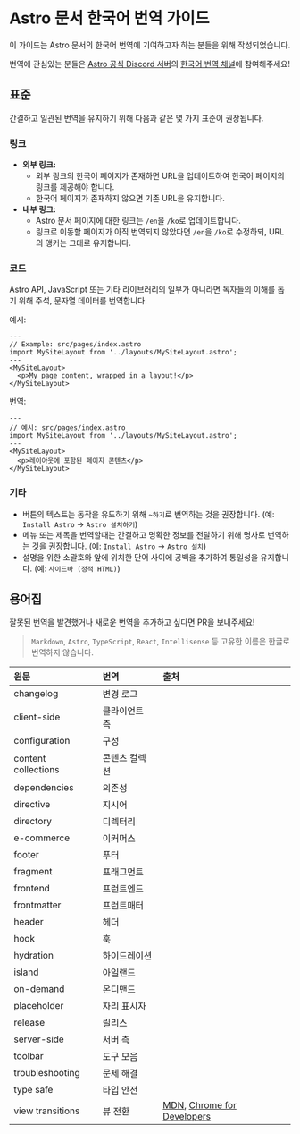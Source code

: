 # Astro 문서 한국어 번역 가이드

이 가이드는 Astro 문서의 한국어 번역에 기여하고자 하는 분들을 위해 작성되었습니다.

번역에 관심있는 분들은 [Astro 공식 Discord 서버](https://astro.build/chat)의 [한국어 번역 채널](https://discord.com/channels/830184174198718474/1073677243290767512)에 참여해주세요!

## 표준

간결하고 일관된 번역을 유지하기 위해 다음과 같은 몇 가지 표준이 권장됩니다.

### 링크

- **외부 링크:** 
  - 외부 링크의 한국어 페이지가 존재하면 URL을 업데이트하여 한국어 페이지의 링크를 제공해야 합니다.
  - 한국어 페이지가 존재하지 않으면 기존 URL을 유지합니다.
- **내부 링크:**
  - Astro 문서 페이지에 대한 링크는 `/en`을 `/ko`로 업데이트합니다.
  - 링크로 이동할 페이지가 아직 번역되지 않았다면 `/en`을 `/ko`로 수정하되, URL의 앵커는 그대로 유지합니다.

### 코드

Astro API, JavaScript 또는 기타 라이브러리의 일부가 아니라면 독자들의 이해를 돕기 위해 주석, 문자열 데이터를 번역합니다.

예시:

```astro
---
// Example: src/pages/index.astro
import MySiteLayout from '../layouts/MySiteLayout.astro';
---
<MySiteLayout>
  <p>My page content, wrapped in a layout!</p>
</MySiteLayout>
```

번역:

```astro
---
// 예시: src/pages/index.astro
import MySiteLayout from '../layouts/MySiteLayout.astro';
---
<MySiteLayout>
  <p>레이아웃에 포함된 페이지 콘텐츠</p>
</MySiteLayout>
```

### 기타

- 버튼의 텍스트는 동작을 유도하기 위해 `~하기`로 번역하는 것을 권장합니다. (예: `Install Astro` &rarr; `Astro 설치하기`)
- 메뉴 또는 제목을 번역할때는 간결하고 명확한 정보를 전달하기 위해 명사로 번역하는 것을 권장합니다. (예: `Install Astro` &rarr; `Astro 설치`)
- 설명을 위한 소괄호와 앞에 위치한 단어 사이에 공백을 추가하여 통일성을 유지합니다. (예: `사이드바 (정적 HTML)`)

## 용어집

잘못된 번역을 발견했거나 새로운 번역을 추가하고 싶다면 PR을 보내주세요!

> `Markdown`, `Astro`, `TypeScript`, `React`, `Intellisense` 등 고유한 이름은 한글로 번역하지 않습니다.

| 원문                | 번역          | 출처                                                         | 
| :------------------ | :------------ | :----------------------------------------------------------- | 
| changelog           | 변경 로그     |                                                              |
| client-side         | 클라이언트 측 |                                                              |      
| configuration       | 구성          |  |      
| content collections | 콘텐츠 컬렉션 |                                                 |      
| dependencies        | 의존성        |                                                              |      
| directive           | 지시어        |                                                              |  
| directory           | 디렉터리      |  |      
| e-commerce           | 이커머스      |  |      |
| footer              | 푸터        |                                                     |      
| fragment            | 프래그먼트    |                                                              |      
| frontend            | 프런트엔드    |                                                              |      
| frontmatter         | 프런트매터    |                                                              |      
| header              | 헤더        |                                                     |      
| hook              | 훅        |                                                     |      
| hydration              | 하이드레이션        |                                                     |      
| island              | 아일랜드      |                                                 |     
| on-demand              | 온디맨드      |                                                 |      
| placeholder          | 자리 표시자      |                                                 |      
| release             | 릴리스        |                                                |      
| server-side         | 서버 측       |                                                              |  
| toolbar     | 도구 모음     |                                                     |    
| troubleshooting     | 문제 해결     |                                                     |      
| type safe         | 타입 안전       |                                                              |      
| view transitions     | 뷰 전환     | [MDN][mdn-vt], [Chrome for Developers][chrome-vt]                                                    |

[mdn-vt]: https://developer.mozilla.org/ko/docs/Web/API/View_Transition_API
[chrome-vt]: https://developer.chrome.com/docs/web-platform/view-transitions?hl=ko

